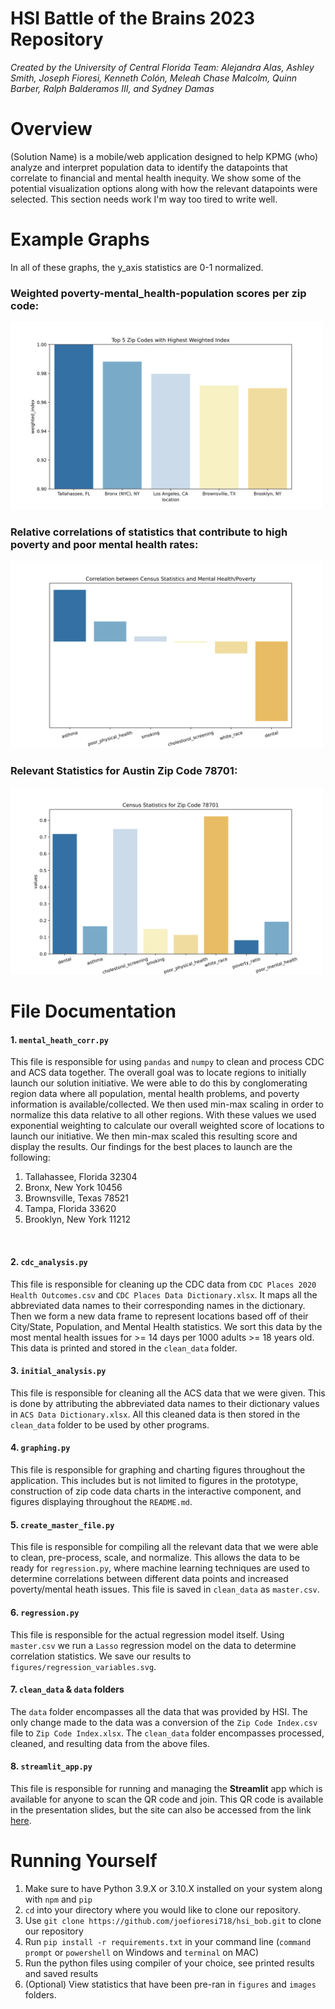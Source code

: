 # HSI Battle of the Brains 2023 Repository
*Created by the University of Central Florida Team:*
*Alejandra Alas, Ashley Smith, Joseph Fioresi, Kenneth Colón, Meleah Chase Malcolm, Quinn Barber, Ralph Balderamos III, and Sydney Damas*

# Overview
(Solution Name) is a mobile/web application designed to help KPMG (who) analyze and interpret population data to identify the datapoints that correlate to financial and mental health inequity. We show some of the potential visualization options along with how the relevant datapoints were selected. This section needs work I'm way too tired to write well.

# Example Graphs

In all of these graphs, the y_axis statistics are 0-1 normalized.

### Weighted poverty-mental\_health-population scores per zip code:
<img src="./figures/target_cities.svg" width="500" height=auto>

### Relative correlations of statistics that contribute to high poverty and poor mental health rates:
<img src="./figures/regression_variables.svg" width="500" height=auto>

### Relevant Statistics for Austin Zip Code 78701:
<img src="./figures/austin_zip_stats.svg" width="500" height=auto>



# File Documentation
#### 1. `mental_heath_corr.py`
This file is responsible for using `pandas` and `numpy` to clean and process CDC and ACS data together. The overall goal was to locate regions to initially launch our solution initiative. We were able to do this by conglomerating region data where all population, mental health problems, and poverty information is available/collected. We then used min-max scaling in order to normalize this data relative to all other regions. With these values we used exponential weighting to calculate our overall weighted score of locations to launch our initiative. We then min-max scaled this resulting score and display the results. Our findings for the best places to launch are the following:
1. Tallahassee, Florida 32304
2. Bronx, New York 10456
3. Brownsville, Texas 78521
4. Tampa, Florida 33620
5. Brooklyn, New York 11212
<br>

#### 2. `cdc_analysis.py`
This file is responsible for cleaning up the CDC data from `CDC Places 2020 Health Outcomes.csv` and `CDC Places Data Dictionary.xlsx`. It maps all the abbreviated data names to their corresponding names in the dictionary. Then we form a new data frame to represent locations based off of their City/State, Population, and Mental Health statistics. We sort this data by the most mental health issues for >= 14 days per 1000 adults >= 18 years old. This data is printed and stored in the `clean_data` folder.
<br>

#### 3. `initial_analysis.py`
This file is responsible for cleaning all the ACS data that we were given. This is done by attributing the abbreviated data names to their dictionary values in `ACS Data Dictionary.xlsx`. All this cleaned data is then stored in the `clean_data` folder to be used by other programs.
<br>

#### 4. `graphing.py`
This file is responsible for graphing and charting figures throughout the application. This includes but is not limited to figures in the prototype, construction of zip code data charts in the interactive component, and figures displaying throughout the `README.md`.
<br>

#### 5. `create_master_file.py`
This file is responsible for compiling all the relevant data that we were able to clean, pre-process, scale, and normalize. This allows the data to be ready for `regression.py`, where machine learning techniques are used to determine correlations between different data points and increased poverty/mental heath issues. This file is saved in `clean_data` as `master.csv`.
<br>

#### 6. `regression.py`
This file is responsible for the actual regression model itself. Using `master.csv` we run a `Lasso` regression model on the data to determine correlation statistics. We save our results to `figures/regression_variables.svg`.
<br>

#### 7. `clean_data` & `data` folders
The `data` folder encompasses all the data that was provided by HSI. The only change made to the data was a conversion of the `Zip Code Index.csv` file to `Zip Code Index.xlsx`.
The `clean_data` folder encompasses processed, cleaned, and resulting data from the above files.

#### 8. `streamlit_app.py`
This file is responsible for running and managing the **Streamlit** app which is available for anyone to scan the QR code and join. This QR code is available in the presentation slides, but the site can also be accessed from the link [here](https://ucf-hsibob.streamlit.app/).
<br>

# Running Yourself
1. Make sure to have Python 3.9.X or 3.10.X installed on your system along with `npm` and `pip`
2. `cd` into your directory where you would like to clone our repository.
3. Use `git clone https://github.com/joefioresi718/hsi_bob.git` to clone our repository
4. Run `pip install -r requirements.txt` in your command line (`command prompt` or `powershell` on Windows and `terminal` on MAC)
5. Run the python files using compiler of your choice, see printed results and saved results
6. (Optional) View statistics that have been pre-ran in `figures` and `images` folders.